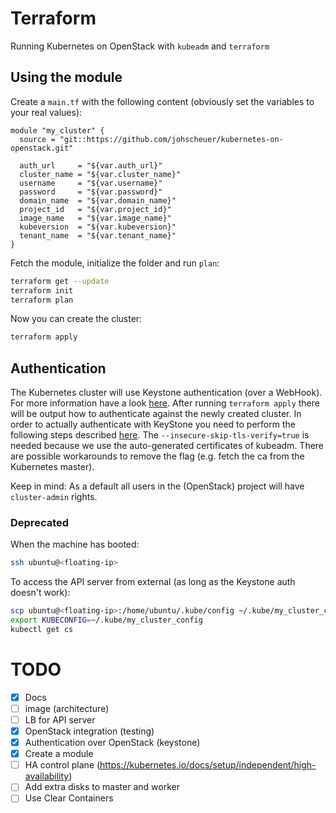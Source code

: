 # Terraform

Running Kubernetes on OpenStack with `kubeadm` and `terraform`

## Using the module

Create a `main.tf` with the following content (obviously set the variables to your real values):

```hcl
module "my_cluster" {
  source = "git::https://github.com/johscheuer/kubernetes-on-openstack.git"

  auth_url     = "${var.auth_url}"
  cluster_name = "${var.cluster_name}"
  username     = "${var.username}"
  password     = "${var.password}"
  domain_name  = "${var.domain_name}"
  project_id   = "${var.project_id}"
  image_name   = "${var.image_name}"
  kubeversion  = "${var.kubeversion}"
  tenant_name  = "${var.tenant_name}"
}
```

Fetch the module, initialize the folder and run `plan`:

```bash
terraform get --update
terraform init
terraform plan
```

Now you can create the cluster:

```bash
terraform apply
```

## Authentication

The Kubernetes cluster will use Keystone authentication (over a WebHook). For more information have a look [here](https://github.com/dims/openstack-cloud-controller-manager/blob/master/docs/using-keystone-webhook-authenticator-and-authorizer.md). After running `terraform apply` there will be output how to authenticate against the newly created cluster. In order to actually authenticate with KeyStone you need to perform the following steps described [here](https://github.com/dims/openstack-cloud-controller-manager/blob/master/docs/using-keystone-webhook-authenticator-and-authorizer.md#k8s-kubectl-client-configuration). The `--insecure-skip-tls-verify=true` is needed because we use the auto-generated certificates of kubeadm. There are possible workarounds to remove the flag (e.g. fetch the ca from the Kubernetes master).

Keep in mind: As a default all users in the (OpenStack) project will have `cluster-admin` rights.

### Deprecated

When the machine has booted:

```bash
ssh ubuntu@<floating-ip>
```

To access the API server from external (as long as the Keystone auth doesn't work):

```bash
scp ubuntu@<floating-ip>:/home/ubuntu/.kube/config ~/.kube/my_cluster_config
export KUBECONFIG=~/.kube/my_cluster_config
kubectl get cs
```

# TODO

- [x] Docs
- [ ] image (architecture)
- [ ] LB for API server
- [x] OpenStack integration (testing)
- [x] Authentication over OpenStack (keystone)
- [x] Create a module
- [ ] HA control plane (<https://kubernetes.io/docs/setup/independent/high-availability>)
- [ ] Add extra disks to master and worker
- [ ] Use Clear Containers
